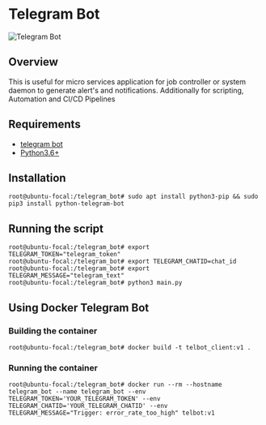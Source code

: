 # Telegram Bot #

![Telegram Bot](https://telegram.org/img/t_logo_2x.png)

## Overview

This is useful for micro services application for job controller or system daemon to generate alert's and notifications. Additionally for scripting, Automation and CI/CD Pipelines



## Requirements ##

- [telegram bot](https://github.com/python-telegram-bot/python-telegram-bot)
- [Python3.6+](https://python.org)

## Installation 
```
root@ubuntu-focal:/telegram_bot# sudo apt install python3-pip && sudo pip3 install python-telegram-bot
```

## Running the script ##
```
root@ubuntu-focal:/telegram_bot# export TELEGRAM_TOKEN="telegram_token"
root@ubuntu-focal:/telegram_bot# export TELEGRAM_CHATID=chat_id
root@ubuntu-focal:/telegram_bot# export TELEGRAM_MESSAGE="telegram_text"
root@ubuntu-focal:/telegram_bot# python3 main.py
```


## Using Docker Telegram Bot ##

### Building the container
```
root@ubuntu-focal:/telegram_bot# docker build -t telbot_client:v1 . 
```

### Running the container
```
root@ubuntu-focal:/telegram_bot# docker run --rm --hostname telegram_bot --name telegram_bot --env TELEGRAM_TOKEN='YOUR_TELEGRAM_TOKEN' --env TELEGRAM_CHATID='YOUR_TELEGRAM_CHATID' --env TELEGRAM_MESSAGE="Trigger: error_rate_too_high" telbot:v1
```